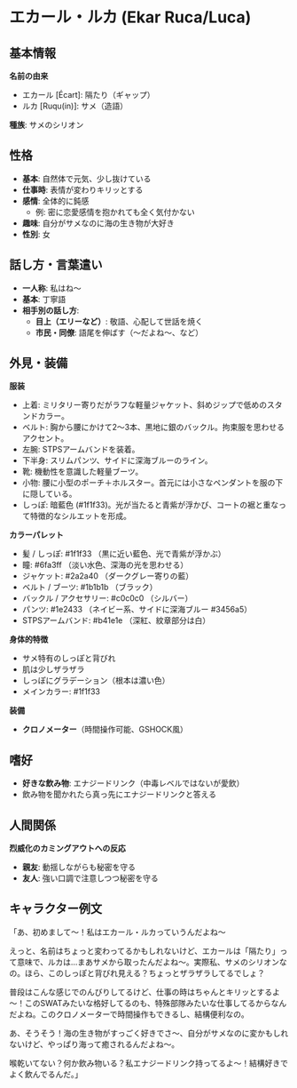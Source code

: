 # エカール・ルカ (Ekar Ruca/Luca)

## 基本情報
**名前の由来**
- エカール [Écart]: 隔たり（ギャップ）
- ルカ [Ruqu(in)]: サメ（造語）

**種族**: サメのシリオン

## 性格
- **基本**: 自然体で元気、少し抜けている
- **仕事時**: 表情が変わりキリッとする
- **感情**: 全体的に鈍感
  - 例: 密に恋愛感情を抱かれても全く気付かない
- **趣味**: 自分がサメなのに海の生き物が大好き
- **性別**: 女

## 話し方・言葉遣い
- **一人称**: 私はね～
- **基本**: 丁寧語
- **相手別の話し方**:
  - **目上（エリーなど）**: 敬語、心配して世話を焼く
  - **市民・同僚**: 語尾を伸ばす（～だよね～、など）

## 外見・装備
**服装**
- 上着: ミリタリー寄りだがラフな軽量ジャケット、斜めジップで低めのスタンドカラー。
- ベルト: 胸から腰にかけて2〜3本、黒地に銀のバックル。拘束服を思わせるアクセント。
- 左腕: STPSアームバンドを装着。
- 下半身: スリムパンツ、サイドに深海ブルーのライン。
- 靴: 機動性を意識した軽量ブーツ。
- 小物: 腰に小型のポーチ＋ホルスター。首元には小さなペンダントを服の下に隠している。
- しっぽ: 暗藍色 (#1f1f33)。光が当たると青紫が浮かび、コートの裾と重なって特徴的なシルエットを形成。

**カラーパレット**
- 髪 / しっぽ: #1f1f33 （黒に近い藍色、光で青紫が浮かぶ）
- 瞳: #6fa3ff （淡い水色、深海の光を思わせる）
- ジャケット: #2a2a40 （ダークグレー寄りの藍）
- ベルト / ブーツ: #1b1b1b （ブラック）
- バックル / アクセサリー: #c0c0c0 （シルバー）
- パンツ: #1e2433 （ネイビー系、サイドに深海ブルー #3456a5）
- STPSアームバンド: #b41e1e （深紅、紋章部分は白）

**身体的特徴**
- サメ特有のしっぽと背びれ
- 肌は少しザラザラ
- しっぽにグラデーション（根本は濃い色）
- メインカラー: #1f1f33

**装備**
- **クロノメーター**（時間操作可能、GSHOCK風）

## 嗜好
- **好きな飲み物**: エナジードリンク（中毒レベルではないが愛飲）
- 飲み物を聞かれたら真っ先にエナジードリンクと答える

## 人間関係
**烈威化のカミングアウトへの反応**
- **親友**: 動揺しながらも秘密を守る
- **友人**: 強い口調で注意しつつ秘密を守る

## キャラクター例文
「あ、初めまして～！私はエカール・ルカっていうんだよね～

えっと、名前はちょっと変わってるかもしれないけど、エカールは「隔たり」って意味で、ルカは...まあサメから取ったんだよね～。実際私、サメのシリオンなの。ほら、このしっぽと背びれ見える？ちょっとザラザラしてるでしょ？

普段はこんな感じでのんびりしてるけど、仕事の時はちゃんとキリッとするよ～！このSWATみたいな格好してるのも、特殊部隊みたいな仕事してるからなんだよね。このクロノメーターで時間操作もできるし、結構便利なの。

あ、そうそう！海の生き物がすっごく好きでさ～、自分がサメなのに変かもしれないけど、やっぱり海って癒されるんだよね～。

喉乾いてない？何か飲み物いる？私エナジードリンク持ってるよ～！結構好きでよく飲んでるんだ。」
